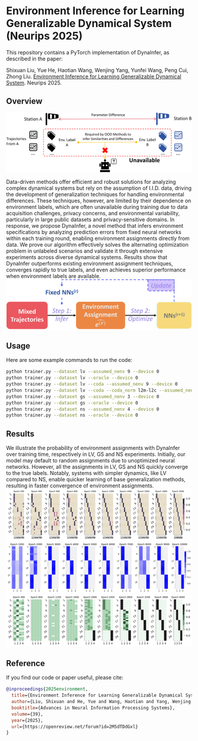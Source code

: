 # Environment Inference for Learning Generalizable Dynamical System (Neurips 2025) 

This repository contains a PyTorch implementation of DynaInfer, as described in the paper:

Shixuan Liu, Yue He, Haotian Wang, Wenjing Yang, Yunfei Wang, Peng Cui, Zhong Liu. [Environment Inference for Learning Generalizable Dynamical System]([https://ieeexplore.ieee.org/abstract/document/10613499/](https://openreview.net/forum?id=2M5dTDdGxl)). Neurips 2025. 


## Overview
![Overview](https://github.com/shixuanliu-andy/DynaInfer/blob/main/figure/fig_intro.png)

Data-driven methods offer efficient and robust solutions for analyzing complex dynamical systems but rely on the assumption of I.I.D. data, driving the development of generalization techniques for handling environmental differences. These techniques, however, are limited by their dependence on environment labels, which are often unavailable during training due to data acquisition challenges, privacy concerns, and environmental variability, particularly in large public datasets and privacy-sensitive domains. In response, we propose DynaInfer, a novel method that infers environment specifications by analyzing prediction errors from fixed neural networks within each training round, enabling environment assignments directly from data. We prove our algorithm effectively solves the alternating optimization problem in unlabeled scenarios and validate it through extensive experiments across diverse dynamical systems. Results show that DynaInfer outperforms existing environment assignment techniques, converges rapidly to true labels, and even achieves superior performance when environment labels are available.
![Method](https://github.com/shixuanliu-andy/DynaInfer/blob/main/figure/fig_method.png)

## Usage
Here are some example commands to run the code:
```bash
python trainer.py --dataset lv --assumed_nenv 9 --device 0
python trainer.py --dataset lv --oracle --device 0
python trainer.py --dataset lv --coda --assumed_nenv 9 --device 0
python trainer.py --dataset lv --coda --coda_norm l2m-l2c --assumed_nenv 9 --device 0 
python trainer.py --dataset gs --assumed_nenv 3 --device 0
python trainer.py --dataset gs --oracle --device 0
python trainer.py --dataset ns --assumed_nenv 4 --device 0
python trainer.py --dataset ns --oracle --device 0
```

## Results
We illustrate the probability of environment assignments with DynaInfer over training time, respectively in LV, GS and NS experiments. Initially, our model may default to random assignments due to unoptimized neural networks. However, all the assignments in LV, GS and NS quickly converge to the true labels. Notably, systems with simpler dynamics, like LV compared to NS, enable quicker learning of base generalization methods, resulting in faster convergence of environment assignments.
![LV](https://github.com/shixuanliu-andy/DynaInfer/blob/main/figure/fig_ei_lv.png)
![GS](https://github.com/shixuanliu-andy/DynaInfer/blob/main/figure/fig_ei_gs.png)
![NS](https://github.com/shixuanliu-andy/DynaInfer/blob/main/figure/fig_ei_ns.png)

## Reference

If you find our code or paper useful, please cite:

```bibtex
@inproceedings{2025environment,
  title={Environment Inference for Learning Generalizable Dynamical System},
  author={Liu, Shixuan and He, Yue and Wang, Haotian and Yang, Wenjing and Wang, Yunfei and Cui, Peng and Liu, Zhong},
  booktitle={Advances in Neural Information Processing Systems},
  volume={39},
  year={2025},
  url={https://openreview.net/forum?id=2M5dTDdGxl}
}
```
